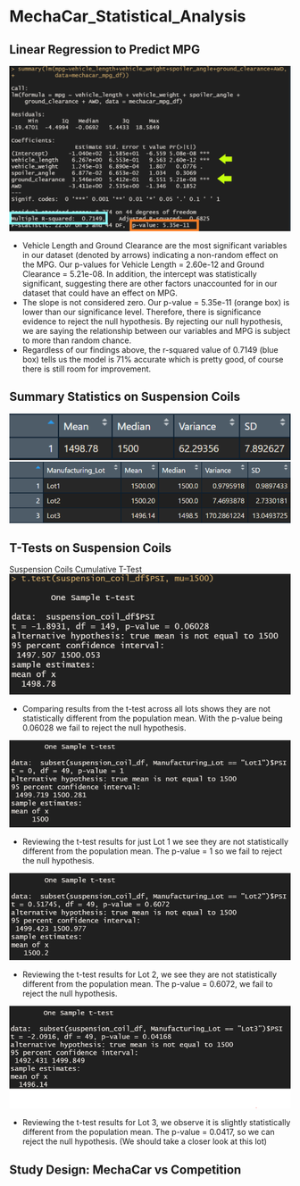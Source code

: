 # MechaCar_Statistical_Analysis

## Linear Regression to Predict MPG
![alt text](https://github.com/amarks5/MechaCar_Statistical_Analysis/blob/main/images/linear_regression_predict_mpg_image.png)
* Vehicle Length and Ground Clearance are the most significant variables in our dataset (denoted by arrows) indicating a non-random effect on the MPG. Our p-values for Vehicle Length = 2.60e-12 and Ground Clearance = 5.21e-08. In addition, the intercept was statistically significant, suggesting there are other factors unaccounted for in our dataset that could have an effect on MPG.
* The slope is not considered zero. Our p-value = 5.35e-11 (orange box) is lower than our significance level. Therefore, there is significance evidence to reject the null hypothesis. By rejecting our null hypothesis, we are saying the relationship between our variables and MPG is subject to more than random chance. 
* Regardless of our findings above, the r-squared value of 0.7149 (blue box) tells us the model is 71% accurate which is pretty good, of course there is still room for improvement.

## Summary Statistics on Suspension Coils
![alt text](https://github.com/amarks5/MechaCar_Statistical_Analysis/blob/main/images/suspension_coil_total_summary.PNG)
![alt text](https://github.com/amarks5/MechaCar_Statistical_Analysis/blob/main/images/suspension_coil_lot_summary.PNG)
## T-Tests on Suspension Coils
Suspension Coils Cumulative T-Test
![alt text](https://github.com/amarks5/MechaCar_Statistical_Analysis/blob/main/images/suspension_coil_cumulative_ttest.PNG)
* Comparing results from the t-test across all lots shows they are not statistically different from the population mean. With the p-value being 0.06028 we fail to reject the null hypothesis.

![alt text](https://github.com/amarks5/MechaCar_Statistical_Analysis/blob/main/images/suspension_coil_lot1.PNG)
* Reviewing the t-test results for just Lot 1 we see they are not statistically different from the population mean. The p-value = 1 so we fail to reject the null hypothesis.

![alt text](https://github.com/amarks5/MechaCar_Statistical_Analysis/blob/main/images/suspension_coil_lot2.PNG)
* Reviewing the t-test results for Lot 2, we see they are not statistically different from the population mean. The p-value = 0.6072, we fail to reject the null hypothesis.

![alt text](https://github.com/amarks5/MechaCar_Statistical_Analysis/blob/main/images/suspension_coil_lot3.PNG)
* Reviewing the t-test results for Lot 3, we observe it is slightly statistically different from the population mean. The p-value = 0.0417, so we can reject the null hypothesis. (We should take a closer look at this lot)


## Study Design: MechaCar vs Competition
